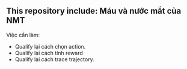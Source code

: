 This repository include: Máu và nước mắt của NMT
---
Việc cần làm:
+ Qualify lại cách chọn action.
+ Qualify lại cách tính reward
+ Qualify lại cách trace trajectory.

